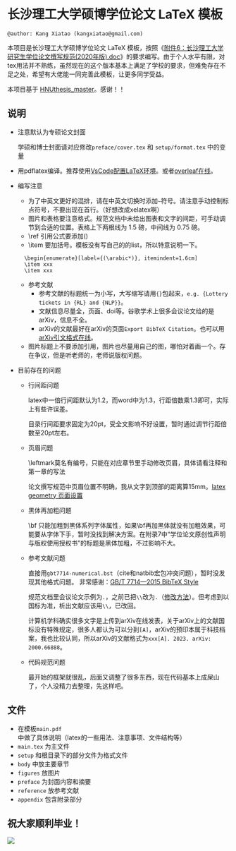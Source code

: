 # 长沙理工大学硕博学位论文 LaTeX 模板

```
@author: Kang Xiatao (kangxiatao@gmail.com)
```

本项目是长沙理工大学硕博学位论文 LaTeX 模板，按照《[附件6：长沙理工大学研究生学位论文撰写规范(2020年版).doc](https://www.csust.edu.cn/yjsy/info/1167/10313.htm)》的要求编写。由于个人水平有限，对tex用法并不熟练，虽然现在的这个版本基本上满足了学校的要求，但难免存在不足之处，希望有大佬能一同完善此模板，让更多同学受益。

本项目基于 [HNUthesis_master](https://github.com/ljmdzyx1985/HNUthesis_master)。感谢！！

## 说明

- 注意默认为专硕论文封面

  学硕和博士封面请对应修改```preface/cover.tex``` 和 ```setup/format.tex``` 中的变量

- 用pdflatex编译。推荐使用[VsCode配置LaTeX环境](https://kangxiatao.github.io/2021/06/30/23/clgj6ojjj000fssik11imeehb/)。或者[overleaf在线](https://cn.overleaf.com/)。

- 编写注意

  - 为了中英文更好的混排，请在中英文切换时添加```~```符号。请注意手动控制标点符号，不要出现在首行。（好想改成xelatex啊）
  - 图片和表格要注意格式。规范文档中未给出图表和文字的间距，可手动调节到合适的位置。表格上下两根线为 1.5 磅，中间线为 0.75 磅。
  - \ref 引用公式要添加()
  - \item 要加括号。模板没有写自己的的list，所以特意说明一下。
  ```
	\begin{enumerate}[label={(\arabic*)}, itemindent=1.6cm]
	\item xxx
	\item xxx
  ```
  - 参考文献
	- 参考文献的标题统一为小写，大写缩写请用```{}```包起来，```e.g. {Lottery tickets in {RL} and {NLP}}```。
	- 文献信息尽量全，页面、doi等。谷歌学术上很多会议论文给的是arXiv，信息不全。
	- arXiv的文献最好在arXiv的页面```Export BibTeX Citation```。也可以用[arXiv引文格式在线](https://arxiv2bibtex.org/?q=2001.09678&format=bibtex)。
  - 图片标题上不要添加引用，图片也尽量用自己的图，哪怕对着画一个。存在争议，但是听老师的，老师说版权问题。

- 目前存在的问题

  - 行间距问题

    latex中一倍行间距默认为1.2，而word中为1.3，行距倍数乘1.3即可，实际上有些许误差。

    目录行间距要求固定为20pt，受全文影响不好设置，暂时通过调节行距倍数至20pt左右。

  - 页眉问题

    \leftmark莫名有编号，只能在对应章节里手动修改页眉，具体请看注释和第一章的写法

    论文撰写规范中页眉位置不明确，我从文字到顶部的距离算15mm。[latex geometry 页面设置](https://www.jianshu.com/p/0719795278eb/)

  - 黑体再加粗问题

    \bf 只能加粗到黑体系列字体属性，如果\bf再加黑体就没有加粗效果，可能要从字体下手，暂时没找到解决方案。在附录7中“学位论文原创性声明与版权使用授权书”的标题是黑体加粗，不过影响不大。

  - 参考文献问题

    直接用```gbt7714-numerical.bst```（cite和natbib宏包冲突问题），暂时没发现其他格式问题。 非常感谢：[GB/T 7714—2015 BibTeX Style](https://github.com/zepinglee/gbt7714-bibtex-style)
	
	规范文档里会议论文示例为```.```，之前已把```\\```改为```.```（[修改方法](https://github.com/zepinglee/gbt7714-bibtex-style/issues/119)）。但考虑到以国标为准，析出文献应该用```\\```，已改回。
	
	计算机学科确实很多文字是上传到arXiv在线发表，关于arXiv上的文献国标没有特殊规定，很多人都认为可以分到```[A]```，arXiv的预印本属于科技档案，我也比较认同，所以arXiv的文献格式为```xxx[A]. 2023. arXiv: 2000.66888```。
	
  - 代码规范问题
	
	最开始的框架就很乱，后面又调整了很多东西，现在代码基本上成屎山了，个人没精力去整理，先这样吧。

## 文件

- 在模板```main.pdf```中做了具体说明（latex的一些用法、注意事项、文件结构等）
- ```main.tex``` 为主文件
- ```setup``` 和根目录下的部分文件为格式文件
- ```body``` 中放主要章节
- ```figures``` 放图片
- ```preface``` 为封面内容和摘要
- ```reference``` 放参考文献
- ```appendix``` 包含附录部分

## 祝大家顺利毕业！

![](https://s3.bmp.ovh/imgs/2023/06/01/8d3835c51e6bb816.png)
